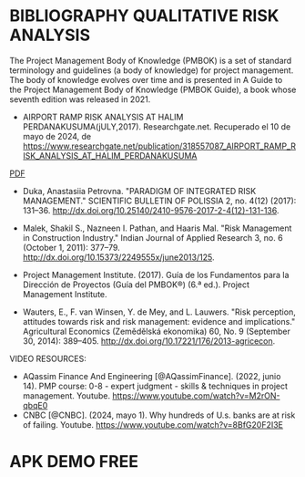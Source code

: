 # BIBLIOGRAPHY QUALITATIVE RISK ANALYSIS
The Project Management Body of Knowledge (PMBOK) is a set of standard terminology and guidelines (a body of knowledge) for project management. The body of knowledge evolves over time and is presented in A Guide to the Project Management Body of Knowledge (PMBOK Guide), a book whose seventh edition was released in 2021. 


* AIRPORT RAMP RISK ANALYSIS AT HALIM PERDANAKUSUMA(jULY,2017). Researchgate.net. Recuperado el 10 de mayo de 2024, de https://www.researchgate.net/publication/318557087_AIRPORT_RAMP_RISK_ANALYSIS_AT_HALIM_PERDANAKUSUMA

[PDF](https://github.com/Fx2048/PMBOK_Project_Management_I/blob/main/Bibliography_Files/AIRPORT_RAMP_RISK_ANALYSIS_AT_HALIM_PERDANAKUSUMA.pdf)

* Duka, Anastasiia Petrovna. "PARADIGM OF INTEGRATED RISK MANAGEMENT." SCIENTIFIC BULLETIN OF POLISSIA 2, no. 4(12) (2017): 131–36. http://dx.doi.org/10.25140/2410-9576-2017-2-4(12)-131-136.

* Malek, Shakil S., Nazneen I. Pathan, and Haaris Mal. "Risk Management in Construction Industry." Indian Journal of Applied Research 3, no. 6 (October 1, 2011): 377–79. http://dx.doi.org/10.15373/2249555x/june2013/125.

* Project Management Institute. (2017). Guía de los Fundamentos para la Dirección de Proyectos (Guía del PMBOK®) (6.ª ed.). Project Management Institute.


* Wauters, E., F. van Winsen, Y. de Mey, and L. Lauwers. "Risk perception, attitudes towards risk and risk management: evidence and implications." Agricultural Economics (Zemědělská ekonomika) 60, No. 9 (September 30, 2014): 389–405. http://dx.doi.org/10.17221/176/2013-agricecon.

VIDEO RESOURCES:

* AQassim Finance And Engineering [@AQassimFinance]. (2022, junio 14). PMP course: 0-8 - expert judgment - skills & techniques in project management. Youtube. https://www.youtube.com/watch?v=M2rON-qbqE0
* CNBC [@CNBC]. (2024, mayo 1). Why hundreds of U.s. banks are at risk of failing. Youtube. https://www.youtube.com/watch?v=8BfG20F2I3E


# APK DEMO FREE




